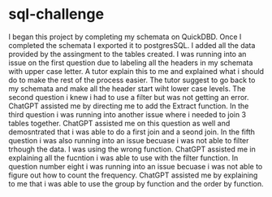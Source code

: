 # sql-challenge

I began this project by completing my schemata on QuickDBD.
Once I completed the schemata I exported it to postgresSQL.
I added all the data provided by the assingment to the tables created.
I was running into an issue on the first question due to labeling all the headers in my schemata with upper case letter. A tutor explain this to me and explained what i should do to make the rest of the process easier. 
The tutor suggest to go back to my schemata and make all the header start wiht lower case levels. 
The second question i knew i had to use a filter but was not getting an error. ChatGPT assisted me by directing me to add the Extract function.
In the third question i was running into another issue where i needed to join 3 tables together. ChatGPT assisted me on this question as well and demosntrated that i was able to do a first join and a seond join. 
In the fifth question i was also running into an issue becuase i was not able to filter trhough the data. I was  using  the wrong function. ChatGPT assisted me in explaining all the fucntion i was able to use with the filter function. 
In question number eight i was running into an issue becuase i was not able to figure out how to count the frequency. ChatGPT assisted me by explaining to me that i was able to use the group by function and the order by function. 
